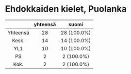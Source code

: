 # Ehdokkaiden kielet, Puolanka

| |yhteensä|suomi|
|:---:|:---:|:---:|
|Yhteensä|28|28 (100.0%)|
|Kesk.|14|14 (100.0%)|
|YL1|10|10 (100.0%)|
|PS|2|2 (100.0%)|
|Kok.|2|2 (100.0%)|

